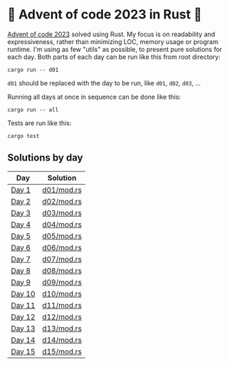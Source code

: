 # 🎄 Advent of code 2023 in Rust 🎄

[Advent of code 2023](https://adventofcode.com/2023) solved using Rust.
My focus is on readability and expressiveness, rather than minimizing LOC, memory usage or program runtime. I'm using as
few "utils" as possible, to present pure solutions for each day.
Both parts of each day can be run like this from root directory:

```shell
cargo run -- d01
```

`d01` should be replaced with the day to be run, like `d01`, `d02`, `d03`, ...

Running all days at once in sequence can be done like this:

```shell
cargo run -- all
```

Tests are run like this:

```shell
cargo test
```

## Solutions by day

| Day                                            | Solution                                                                            |
|------------------------------------------------|-------------------------------------------------------------------------------------|
| [Day 1](https://adventofcode.com/2023/day/1)   | [d01/mod.rs](https://github.com/DaDom/advent_of_code_2023/blob/main/src/d01/mod.rs) |
| [Day 2](https://adventofcode.com/2023/day/2)   | [d02/mod.rs](https://github.com/DaDom/advent_of_code_2023/blob/main/src/d02/mod.rs) |
| [Day 3](https://adventofcode.com/2023/day/3)   | [d03/mod.rs](https://github.com/DaDom/advent_of_code_2023/blob/main/src/d03/mod.rs) |
| [Day 4](https://adventofcode.com/2023/day/4)   | [d04/mod.rs](https://github.com/DaDom/advent_of_code_2023/blob/main/src/d04/mod.rs) |
| [Day 5](https://adventofcode.com/2023/day/5)   | [d05/mod.rs](https://github.com/DaDom/advent_of_code_2023/blob/main/src/d05/mod.rs) |
| [Day 6](https://adventofcode.com/2023/day/6)   | [d06/mod.rs](https://github.com/DaDom/advent_of_code_2023/blob/main/src/d06/mod.rs) |
| [Day 7](https://adventofcode.com/2023/day/7)   | [d07/mod.rs](https://github.com/DaDom/advent_of_code_2023/blob/main/src/d07/mod.rs) |
| [Day 8](https://adventofcode.com/2023/day/8)   | [d08/mod.rs](https://github.com/DaDom/advent_of_code_2023/blob/main/src/d08/mod.rs) |
| [Day 9](https://adventofcode.com/2023/day/9)   | [d09/mod.rs](https://github.com/DaDom/advent_of_code_2023/blob/main/src/d09/mod.rs) |
| [Day 10](https://adventofcode.com/2023/day/10) | [d10/mod.rs](https://github.com/DaDom/advent_of_code_2023/blob/main/src/d10/mod.rs) |
| [Day 11](https://adventofcode.com/2023/day/11) | [d11/mod.rs](https://github.com/DaDom/advent_of_code_2023/blob/main/src/d11/mod.rs) |
| [Day 12](https://adventofcode.com/2023/day/12) | [d12/mod.rs](https://github.com/DaDom/advent_of_code_2023/blob/main/src/d12/mod.rs) |
| [Day 13](https://adventofcode.com/2023/day/13) | [d13/mod.rs](https://github.com/DaDom/advent_of_code_2023/blob/main/src/d13/mod.rs) |
| [Day 14](https://adventofcode.com/2023/day/14) | [d14/mod.rs](https://github.com/DaDom/advent_of_code_2023/blob/main/src/d14/mod.rs) |
| [Day 15](https://adventofcode.com/2023/day/15) | [d15/mod.rs](https://github.com/DaDom/advent_of_code_2023/blob/main/src/d15/mod.rs) |